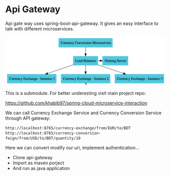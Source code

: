 # Api Gateway
Api gate way uses spring-boot-api-gateway. It gives an easy interface to talk with different microservices. 

![Desing Overview](https://raw.githubusercontent.com/khabib97/spring-cloud-microservice-interaction/master/overview.png)

This is a submodule. For better underesting visit main project repo:

https://github.com/khabib97/spring-cloud-microservice-interaction

We can call Currency Exchange Service and Currency Conversion Service through API gateway:
```
http://localhost:8765/currency-exchange/from/EUR/to/BDT
http://localhost:8765/currency-conversion-feign/from/USD/to/BDT/quantity/10
```
Here we can convert modify our uri, implement authentication...

- Clone api-gateway
- Import as maven porject
- And run as java application
